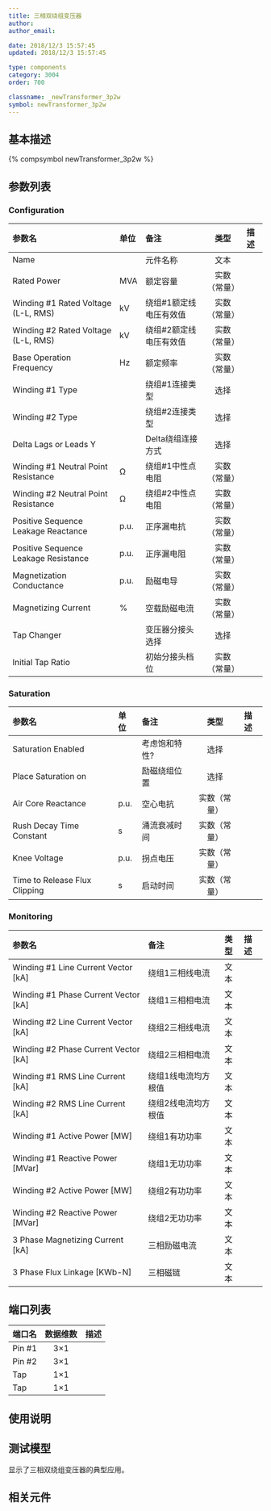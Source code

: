 ```yaml
---
title: 三相双绕组变压器
author: 
author_email:

date: 2018/12/3 15:57:45
updated: 2018/12/3 15:57:45

type: components
category: 3004
order: 700

classname: _newTransformer_3p2w
symbol: newTransformer_3p2w
---
```

## 基本描述
{% compsymbol newTransformer_3p2w %}

## 参数列表
### Configuration
| 参数名 | 单位 | 备注 | 类型 | 描述 |
| :--- | :--- | :--- | :--: | :--- |
| Name |  | 元件名称 | 文本 |  |
| Rated Power | MVA | 额定容量 | 实数（常量） |  |
| Winding #1 Rated Voltage (L-L, RMS) | kV | 绕组#1额定线电压有效值 | 实数（常量） |  |
| Winding #2 Rated Voltage (L-L, RMS) | kV | 绕组#2额定线电压有效值 | 实数（常量） |  |
| Base Operation Frequency | Hz | 额定频率 | 实数（常量） |  |
| Winding #1 Type |  | 绕组#1连接类型 | 选择 |  |
| Winding #2 Type |  | 绕组#2连接类型 | 选择 |  |
| Delta Lags or Leads Y |  | Delta绕组连接方式 | 选择 |  |
| Winding #1 Neutral Point Resistance | Ω | 绕组#1中性点电阻 | 实数（常量） |  |
| Winding #2 Neutral Point Resistance | Ω | 绕组#2中性点电阻 | 实数（常量） |  |
| Positive Sequence Leakage Reactance | p.u. | 正序漏电抗 | 实数（常量） |  |
| Positive Sequence Leakage Resistance | p.u. | 正序漏电阻 | 实数（常量） |  |
| Magnetization Conductance | p.u. | 励磁电导 | 实数（常量） |  |
| Magnetizing Current | % | 空载励磁电流 | 实数（常量） |  |
| Tap Changer |  | 变压器分接头选择 | 选择 |  |
| Initial Tap Ratio |  | 初始分接头档位 | 实数（常量） |  |

### Saturation
| 参数名 | 单位 | 备注 | 类型 | 描述 |
| :--- | :--- | :--- | :--: | :--- |
| Saturation Enabled |  | 考虑饱和特性? | 选择 |  |
| Place Saturation on |  | 励磁绕组位置 | 选择 |  |
| Air Core Reactance | p.u. | 空心电抗 | 实数（常量） |  |
| Rush Decay Time Constant | s | 涌流衰减时间 | 实数（常量） |  |
| Knee Voltage | p.u. | 拐点电压 | 实数（常量） |  |
| Time to Release Flux Clipping | s | 启动时间 | 实数（常量） |  |

### Monitoring
| 参数名 | 备注 | 类型 | 描述 |
| :--- | :--- | :--: | :--- |
| Winding #1 Line Current Vector \[kA\] | 绕组1三相线电流 | 文本 |  |
| Winding #1 Phase Current Vector \[kA\] | 绕组1三相相电流 | 文本 |  |
| Winding #2 Line Current Vector \[kA\] | 绕组2三相线电流 | 文本 |  |
| Winding #2 Phase Current Vector \[kA\] | 绕组2三相相电流 | 文本 |  |
| Winding #1 RMS Line Current \[kA\] | 绕组1线电流均方根值 | 文本 |  |
| Winding #2 RMS Line Current \[kA\] | 绕组2线电流均方根值 | 文本 |  |
| Winding #1 Active Power \[MW\] | 绕组1有功功率 | 文本 |  |
| Winding #1 Reactive Power \[MVar\] | 绕组1无功功率 | 文本 |  |
| Winding #2 Active Power \[MW\] | 绕组2有功功率 | 文本 |  |
| Winding #2 Reactive Power \[MVar\] | 绕组2无功功率 | 文本 |  |
| 3 Phase Magnetizing Current \[kA\] | 三相励磁电流 | 文本 |  |
| 3 Phase Flux Linkage \[KWb-N\] | 三相磁链 | 文本 |  |


## 端口列表

| 端口名 | 数据维数 | 描述 |
| :--- | :--:  | :--- |
| Pin #1 | 3×1 | |                   
| Pin #2 | 3×1 | |                   
| Tap | 1×1 | |                   
| Tap | 1×1 | |                   

## 使用说明


## 测试模型
[<test name>](<test link>)显示了三相双绕组变压器的典型应用。

## 相关元件


